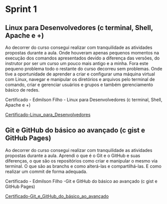 # Sprint 1

## Linux para Desenvolvedores (c terminal, Shell, Apache e +)
Ao decorrer do curso consegui realizar com tranquilidade as atividades propostas durante a aula. Onde houveram apenas pequenos momentos na execução dos comandos apresentados devido a diferença das versões, do instrutor por ser um curso um pouco mais antigo e a minha. Fora este pequeno problema todo o restante do curso decorreu sem problemas. Onde tive a oportunidade de aprender a criar e configurar uma máquina virtual com Linux, navegar e manipular os diretórios e arquivos pelo terminal de comando, criar e gerenciar usuários e grupos e também gerenciamento básico de redes.
&nbsp;

Certificado - Edmilson Filho - Linux para Desenvolvedores (c terminal, Shell, Apache e +)
&nbsp;

[Certificado-Linux_para_Desenvolvedores](/Sprint1/Certificados/Certificado%20-%20Edmilson%20Filho%20-%20Linux%20para%20Desenvolvedores%20(c%20terminal,%20Shell,%20Apache%20e%20+).jpg)

## Git e GitHub do básico ao avançado (c gist e GitHub Pages)
Ao decorrer do curso consegui realizar com tranquilidade as atividades propostas durante a aula. Aprendi o que é o Git e o GitHub e suas diferenças, o que são os repositórios como criar e manipular o mesmo via terminal. O que são as branchs e como alterá-las e compartilhá-las. E como realizar um commit de forma adequada.
&nbsp;

Certificado - Edmilson Filho -Git e GitHub do básico ao avançado (c gist e GitHub Pages)
&nbsp;

[Certificado-Git_e_GitHub_do_básico_ao_avançado](/Sprint1/Certificados/Certificado%20-%20Edmilson%20Filho%20-Git%20e%20GitHub%20do%20básico%20ao%20avançado%20(c%20gist%20e%20GitHub%20Pages).jpg)



